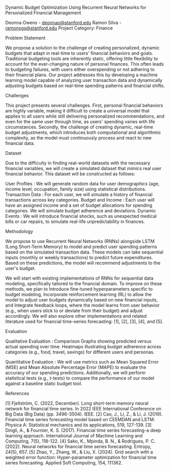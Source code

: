 Dynamic Budget Optimization Using Recurrent Neural Networks for Personalized Financial Management

Deonna Owens - deonnao@stanford.edu
Ramon Silva - ramonsgs@stanford.edu
Project Category:  Finance

Problem Statement

We propose a solution to the challenge of creating personalized, dynamic budgets that adapt in real-time to users' financial behaviors and goals. Traditional budgeting tools are inherently static, offering little flexibility to account for the ever-changing nature of personal finances. This often leads to budgeting failures, with users either overspending or not adhering to their financial plans. Our project addresses this by developing a machine learning model capable of analyzing user transaction data and dynamically adjusting budgets based on real-time spending patterns and financial shifts.

Challenges

This project presents several challenges. First, personal financial behaviors are highly variable, making it difficult to create a universal model that applies to all users while still delivering personalized recommendations, and even for the same user through time, as users' spending varies with life circumstances. Secondly,  the challenge of creating dynamic, real-time budget adjustments, which introduces both computational and algorithmic complexity, as the model must continuously process and react to new financial data.

Dataset

Due to the difficulty in finding real-world datasets with the necessary financial variables, we will  create a simulated dataset  that mimics real user financial behavior. This dataset will be constructed as follows:
  
User Profiles : We will generate random data for user demographics (age, income level, occupation, family size) using statistical distributions.
Transaction Data : For each user, we will simulate a history of financial transactions across key categories.
Budget and Income : Each user will have an assigned income and a set of budget allocations for spending categories. We will simulate budget adherence and deviations.
Dynamic Events : We will introduce financial shocks, such as unexpected medical bills or car repairs, to simulate real-life unpredictability in finances.

Methodology

We propose to use  Recurrent Neural Networks (RNNs) alongside LSTM (Long Short-Term Memory) to model and predict user spending patterns based on the simulated transaction data. These models can take sequential inputs (monthly or weekly transactions) to predict future expenditures. Based on these predictions, the model will recommend adjustments to the user's budget.

We will start with existing implementations of RNNs for sequential data modeling, specifically tailored to the financial domain. To improve on these methods, we plan to Introduce fine-tuned hyperparameters specific to budget modeling, Incorporate reinforcement learning (RL) to allow the model to adjust user budgets dynamically based on new financial inputs, and Integrate feedback loops, where the model learns from user behavior (e.g., when users stick to or deviate from their budget) and adjust accordingly. ​​We will also explore other implementations and related literature used for financial time-series forecasting: [1], [2], [3], [4], and [5].

Evaluation

Qualitative Evaluation :
Comparison Graphs  showing predicted versus actual spending over time.
Heatmaps  illustrating budget adherence across categories (e.g., food, travel, savings) for different users and personas.

Quantitative Evaluation : 
We will use metrics such as  Mean Squared Error (MSE)  and  Mean Absolute Percentage Error (MAPE)  to evaluate the accuracy of our spending predictions.
Additionally, we will perform statistical tests (e.g., t-tests) to compare the performance of our model against a baseline static budget tool.

References

[1] Fjellström, C. (2022, December). Long short-term memory neural network for financial time series. In 2022 IEEE International Conference on Big Data (Big Data) (pp. 3496-3504). IEEE.
[2] Cao, J., Li, Z., & Li, J. (2019). Financial time series forecasting model based on CEEMDAN and LSTM. Physica A: Statistical mechanics and its applications, 519, 127-139.
[3] Dingli, A., & Fournier, K. S. (2017). Financial time series forecasting-a deep learning approach. International Journal of Machine Learning and Computing, 7(5), 118-122.
[4] Sako, K., Mpinda, B. N., & Rodrigues, P. C. (2022). Neural networks for financial time series forecasting. Entropy, 24(5), 657.
[5] Zhao, Y., Zhang, W., & Liu, X. (2024). Grid search with a weighted error function: Hyper-parameter optimization for financial time series forecasting. Applied Soft Computing, 154, 111362.
